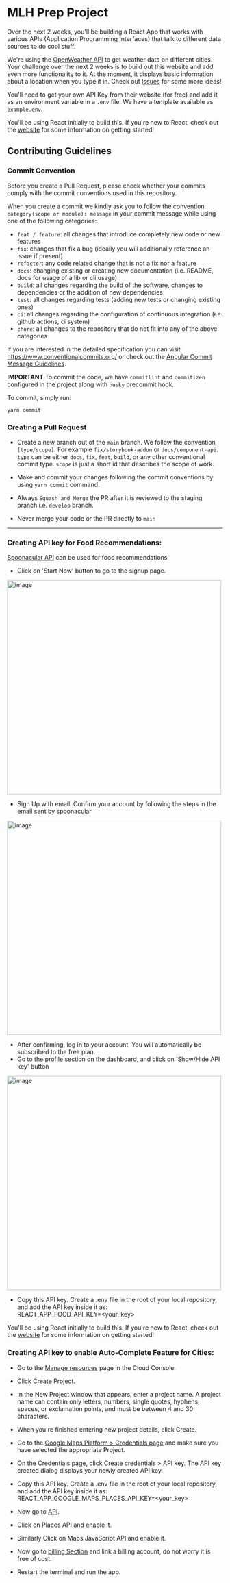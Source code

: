 # MLH Prep Project

Over the next 2 weeks, you'll be building a React App that works with various APIs (Application Programming Interfaces) that talk to different data sources to do cool stuff.

We're using the [OpenWeather API](https://openweathermap.org/current) to get weather data on different cities. Your challenge over the next 2 weeks is to build out this website and add even more functionality to it. At the moment, it displays basic information about a location when you type it in. Check out [Issues](/issues) for some more ideas!

You'll need to get your own API Key from their website (for free) and add it as an environment variable in a `.env` file. We have a template available as `example.env`.

You'll be using React initially to build this. If you're new to React, check out the [website](https://reactjs.org) for some information on getting started!

## Contributing Guidelines

### Commit Convention

Before you create a Pull Request, please check whether your commits comply with
the commit conventions used in this repository.

When you create a commit we kindly ask you to follow the convention
`category(scope or module): message` in your commit message while using one of
the following categories:

- `feat / feature`: all changes that introduce completely new code or new
  features
- `fix`: changes that fix a bug (ideally you will additionally reference an
  issue if present)
- `refactor`: any code related change that is not a fix nor a feature
- `docs`: changing existing or creating new documentation (i.e. README, docs for
  usage of a lib or cli usage)
- `build`: all changes regarding the build of the software, changes to
  dependencies or the addition of new dependencies
- `test`: all changes regarding tests (adding new tests or changing existing
  ones)
- `ci`: all changes regarding the configuration of continuous integration (i.e.
  github actions, ci system)
- `chore`: all changes to the repository that do not fit into any of the above
  categories

If you are interested in the detailed specification you can visit
https://www.conventionalcommits.org/ or check out the
[Angular Commit Message Guidelines](https://github.com/angular/angular/blob/22b96b9/CONTRIBUTING.md#-commit-message-guidelines).

**IMPORTANT**
To commit the code, we have `commitlint` and `commitizen` configured in the project along with `husky` precommit hook.

To commit, simply run:

```
yarn commit
```

### Creating a Pull Request

- Create a new branch out of the `main` branch. We follow the convention
  `[type/scope]`. For example `fix/storybook-addon` or `docs/component-api`. `type`
  can be either `docs`, `fix`, `feat`, `build`, or any other conventional
  commit type. `scope` is just a short id that describes the scope of work.

- Make and commit your changes following the commit conventions by using `yarn commit` command.

- Always `Squash and Merge` the PR after it is reviewed to the staging branch i.e. `develop` branch.

- Never merge your code or the PR directly to `main`

***
### Creating API key for Food Recommendations:
[Spoonacular API](https://spoonacular.com/food-api/docs) can be used for food recommendations </br>

- Click on 'Start Now' button to go to the signup page.
<img width="500" alt="image" src="https://user-images.githubusercontent.com/73184612/159624513-7ef7f754-e2be-46c6-9a14-6d4bc93d9821.png">

- Sign Up with email. Confirm your account by following the steps in the email sent by spoonacular
<img width="500" alt="image" src="https://user-images.githubusercontent.com/73184612/159624823-98c00147-d4b9-44c8-bd25-98290f6d5517.png">

- After confirming, log in to your account. You will automatically be subscribed to the free plan.
- Go to the profile section on the dashboard, and click on 'Show/Hide API key' button
<img width="500" alt="image" src="https://user-images.githubusercontent.com/73184612/159625250-9894be85-d265-4445-8882-c953d59225ac.png">

- Copy this API key. Create a .env file in the root of your local repository, and add the API key inside it as: <br />
REACT_APP_FOOD_API_KEY=<your_key>

You'll be using React initially to build this. If you're new to React, check out the [website](https://reactjs.org) for some information on getting started!

### Creating API key to enable Auto-Complete Feature for Cities:

- Go to the [Manage resources](https://console.cloud.google.com/cloud-resource-manager) page in the Cloud Console.

- Click Create Project.

- In the New Project window that appears, enter a project name. A project name can contain only letters, numbers, single quotes, hyphens, spaces, or exclamation points, and must be between 4 and 30 characters.

- When you're finished entering new project details, click Create.

- Go to the [Google Maps Platform > Credentials page](https://console.cloud.google.com/google/maps-apis/credentials) and make sure you have selected the appropriate Project.

- On the Credentials page, click Create credentials > API key.
The API key created dialog displays your newly created API key.

- Copy this API key. Create a .env file in the root of your local repository, and add the API key inside it as: <br />
  REACT_APP_GOOGLE_MAPS_PLACES_API_KEY=<your_key>

- Now go to [API](https://console.cloud.google.com/google/maps-apis/api-list).

- Click on Places API and enable it.

- Similarly Click on Maps JavaScript API and enable it.

- Now go to [billing Section](https://console.cloud.google.com/billing) and link a billing account, do not worry it is free of cost.

- Restart the terminal and run the app.
